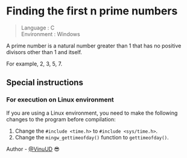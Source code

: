 # Finding the first n prime numbers

> Language : C
\
> Environment : Windows


A prime number is a natural number greater than 1 that has no positive divisors other than 1 and itself.

For example, 2, 3, 5, 7.

## Special instructions

### For execution on Linux environment

If you are using a Linux environment, you need to make the following changes to the program before compilation:

1. Change the `#include <time.h>` to `#include <sys/time.h>`.
2. Change the `mingw_gettimeofday()` function to `gettimeofday()`.

Author - [@VinuUD](https://github.com/VinuUD) 😎
